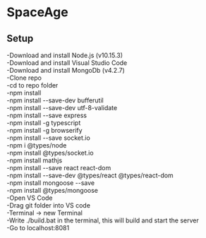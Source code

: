 # SpaceAge

## Setup

-Download and install Node.js (v10.15.3) <br />
-Download and install Visual Studio Code <br />
-Download and install MongoDb (v4.2.7) <br />
-Clone repo <br />
-cd to repo folder <br />
-npm install <br />
-npm install --save-dev bufferutil <br />
-npm install --save-dev utf-8-validate <br />
-npm install --save express <br />
-npm install -g typescript <br />
-npm install -g browserify <br />
-npm install --save socket.io <br />
-npm i @types/node <br />
-npm install @types/socket.io <br />
-npm install mathjs <br />
-npm install --save react react-dom <br />
-npm install --save-dev @types/react @types/react-dom <br />
-npm install mongoose --save <br />
-npm install @types/mongoose <br />
-Open VS Code <br />
-Drag git folder into VS code <br />
-Terminal -> new Terminal <br />
-Write ./build.bat in the terminal, this will build and start the server <br />
-Go to localhost:8081 <br />


